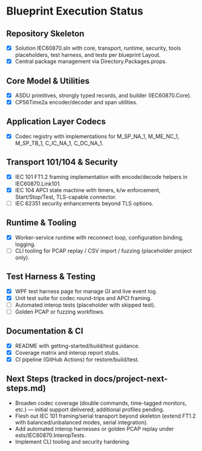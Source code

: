 # Blueprint Execution Status

## Repository Skeleton
- [x] Solution IEC60870.sln with core, transport, runtime, security, tools placeholders, test harness, and tests per blueprint Layout.
- [x] Central package management via Directory.Packages.props.

## Core Model & Utilities
- [x] ASDU primitives, strongly typed records, and builder (IEC60870.Core).
- [x] CP56Time2a encoder/decoder and span utilities.

## Application Layer Codecs
- [x] Codec registry with implementations for M_SP_NA_1, M_ME_NC_1, M_SP_TB_1, C_IC_NA_1, C_DC_NA_1.

## Transport 101/104 & Security
- [x] IEC 101 FT1.2 framing implementation with encode/decode helpers in IEC60870.Link101.
- [x] IEC 104 APCI state machine with timers, k/w enforcement, Start/Stop/Test, TLS-capable connector.
- [ ] IEC 62351 security enhancements beyond TLS options.

## Runtime & Tooling
- [x] Worker-service runtime with reconnect loop, configuration binding, logging.
- [ ] CLI tooling for PCAP replay / CSV import / fuzzing (placeholder project only).

## Test Harness & Testing
- [x] WPF test harness page for manage GI and live event log.
- [x] Unit test suite for codec round-trips and APCI framing.
- [ ] Automated interop tests (placeholder with skipped test).
- [ ] Golden PCAP or fuzzing workflows.

## Documentation & CI
- [x] README with getting-started/build/test guidance.
- [x] Coverage matrix and interop report stubs.
- [x] CI pipeline (GitHub Actions) for restore/build/test.

## Next Steps (tracked in docs/project-next-steps.md)
- Broaden codec coverage (double commands, time-tagged monitors, etc.) — initial support delivered; additional profiles pending.
- Flesh out IEC 101 framing/serial transport beyond skeleton (extend FT1.2 with balanced/unbalanced modes, serial integration).
- Add automated interop harnesses or golden PCAP replay under 	ests/IEC60870.InteropTests.
- Implement CLI tooling and security hardening.


